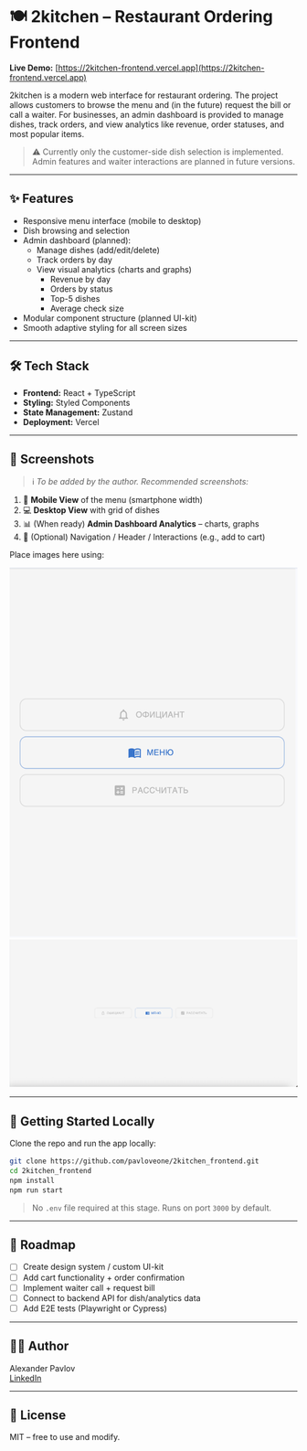 # 🍽️ 2kitchen – Restaurant Ordering Frontend

**Live Demo:** [https://2kitchen-frontend.vercel.app](https://2kitchen-frontend.vercel.app)

2kitchen is a modern web interface for restaurant ordering. The project allows customers to browse the menu and (in the future) request the bill or call a waiter. For businesses, an admin dashboard is provided to manage dishes, track orders, and view analytics like revenue, order statuses, and most popular items.

> ⚠️ Currently only the customer-side dish selection is implemented. Admin features and waiter interactions are planned in future versions.

---

## ✨ Features

- Responsive menu interface (mobile to desktop)
- Dish browsing and selection
- Admin dashboard (planned):
  - Manage dishes (add/edit/delete)
  - Track orders by day
  - View visual analytics (charts and graphs)
    - Revenue by day
    - Orders by status
    - Top-5 dishes
    - Average check size
- Modular component structure (planned UI-kit)
- Smooth adaptive styling for all screen sizes

---

## 🛠 Tech Stack

- **Frontend:** React + TypeScript
- **Styling:** Styled Components
- **State Management:** Zustand
- **Deployment:** Vercel

---

## 📸 Screenshots

> ℹ️ _To be added by the author. Recommended screenshots:_

1. 📱 **Mobile View** of the menu (smartphone width)
2. 💻 **Desktop View** with grid of dishes
3. 📊 (When ready) **Admin Dashboard Analytics** – charts, graphs
4. 🧭 (Optional) Navigation / Header / Interactions (e.g., add to cart)

Place images here using:


![Mobile view](screenshots/mobile.png)
![Desktop view](screenshots/desktop.png)

---

## 🚀 Getting Started Locally

Clone the repo and run the app locally:

```bash
git clone https://github.com/pavloveone/2kitchen_frontend.git
cd 2kitchen_frontend
npm install
npm run start
```

> No `.env` file required at this stage. Runs on port `3000` by default.

---

## 📌 Roadmap

- [ ] Create design system / custom UI-kit
- [ ] Add cart functionality + order confirmation
- [ ] Implement waiter call + request bill
- [ ] Connect to backend API for dish/analytics data
- [ ] Add E2E tests (Playwright or Cypress)

---

## 🧑‍💻 Author

Alexander Pavlov  
[LinkedIn](https://linkedin.com/in/alexander-pavlov-877a422bb/)

---

## 📝 License

MIT – free to use and modify.
